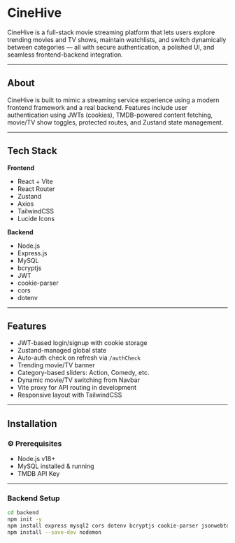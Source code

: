 # CineHive

CineHive is a full-stack movie streaming platform that lets users explore trending movies and TV shows, maintain watchlists, and switch dynamically between categories — all with secure authentication, a polished UI, and seamless frontend-backend integration.

---


## About

CineHive is built to mimic a streaming service experience using a modern frontend framework and a real backend. Features include user authentication using JWTs (cookies), TMDB-powered content fetching, movie/TV show toggles, protected routes, and Zustand state management.

---

## Tech Stack

**Frontend**  
- React + Vite  
- React Router  
- Zustand  
- Axios  
- TailwindCSS  
- Lucide Icons

**Backend**  
- Node.js  
- Express.js  
- MySQL  
- bcryptjs  
- JWT  
- cookie-parser  
- cors  
- dotenv

---

## Features

- JWT-based login/signup with cookie storage
- Zustand-managed global state
- Auto-auth check on refresh via `/authCheck`
- Trending movie/TV banner
- Category-based sliders: Action, Comedy, etc.
- Dynamic movie/TV switching from Navbar
- Vite proxy for API routing in development
- Responsive layout with TailwindCSS

---

##  Installation

### ⚙️ Prerequisites

- Node.js v18+
- MySQL installed & running
- TMDB API Key

---

###  Backend Setup

```bash
cd backend
npm init -y
npm install express mysql2 cors dotenv bcryptjs cookie-parser jsonwebtoken
npm install --save-dev nodemon
